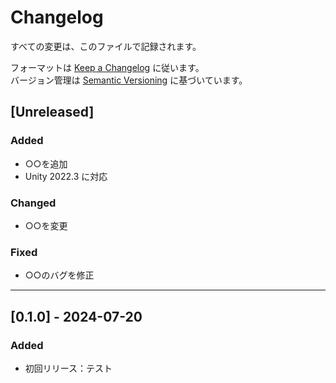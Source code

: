 ﻿# Changelog

すべての変更は、このファイルで記録されます。

フォーマットは [Keep a Changelog](https://keepachangelog.com/ja/1.0.0/) に従います。  
バージョン管理は [Semantic Versioning](https://semver.org/lang/ja/) に基づいています。

## [Unreleased]
### Added
- ○○を追加
- Unity 2022.3 に対応

### Changed
- ○○を変更

### Fixed
- ○○のバグを修正

---

## [0.1.0] - 2024-07-20
### Added
- 初回リリース：テスト